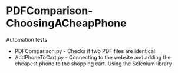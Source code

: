 # PDFComparison-ChoosingACheapPhone
Automation tests

* PDFComparison.py - Checks if two PDF files are identical
* AddPhoneToCart.py - Connecting to the website and adding the cheapest phone to the shopping cart. Using the Selenium library
